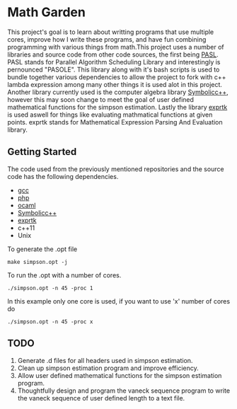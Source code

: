 # Math Garden

This project's goal is to learn about writting programs that use multiple cores, improve how I write these programs, and have fun combining programming with various things from math.This project uses a number of libraries and source code from other code sources, the first being [PASL](https://github.com/deepsea-inria/pasl). PASL stands for Parallel Algorithm Scheduling Library and interestingly is pernounced "PASOLE". This library along with it's bash scripts is used to bundle together various dependencies to allow the project to fork with c++ lambda expression among many other things it is used alot in this project. Another library currently used is the computer algebra library [Symbolicc++](https://symboliccpp.sourceforge.net), however this may soon change to meet the goal of user defined mathematical functions for the simpson estimation. Lastly the library [exprtk](https://www.partow.net/programming/exprtk/index.html) is used aswell for things like evaluating mathmatical functions at given points. exprtk stands for Mathematical Expression Parsing And Evaluation library.

## Getting Started

The code used from the previously mentioned repositories and the source code has the following dependencies.
- [gcc](https://gcc.gnu.org)
- [php](https://www.php.net)
- [ocaml](https://www.ocaml.org)
- [Symbolicc++](https://sourceforge.net/projects/symboliccpp)
- [exprtk](https://www.partow.net/programming/exprtk/index.html)
- c++11
- Unix

To generate the .opt file
```
make simpson.opt -j
```

To run the .opt with a number of cores.
```
./simpson.opt -n 45 -proc 1
```
In this example only one core is used, if you want to use 'x' number of cores do
```
./simpson.opt -n 45 -proc x
```

## TODO
1. Generate .d files for all headers used in simpson estimation.
2. Clean up simpson estimation program and improve efficiency.
3. Allow user defined mathematical functions for the simpson estimation program.
4. Thoughtfully design and program the vaneck sequence program to write the vaneck sequence of user defined length to a text file.

